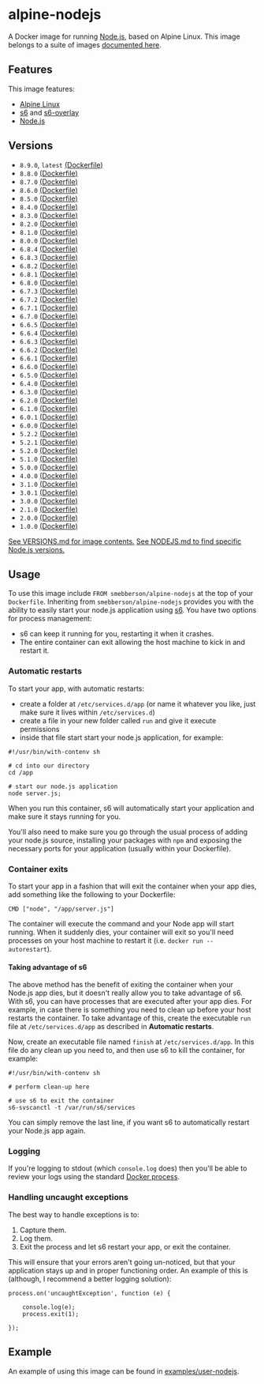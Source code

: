 # alpine-nodejs

A Docker image for running [Node.js][nodejs], based on Alpine Linux.
This image belongs to a suite of images [documented here][dockeralpine].

## Features

This image features:

- [Alpine Linux][alpinelinux]
- [s6][s6] and [s6-overlay][s6overlay]
- [Node.js][nodejs]

## Versions

- `8.9.0`, `latest` [(Dockerfile)](https://github.com/smebberson/docker-alpine/blob/alpine-nodejs-v8.9.0/alpine-nodejs/Dockerfile)
- `8.8.0` [(Dockerfile)](https://github.com/smebberson/docker-alpine/blob/alpine-nodejs-v8.8.0/alpine-nodejs/Dockerfile)
- `8.7.0` [(Dockerfile)](https://github.com/smebberson/docker-alpine/blob/alpine-nodejs-v8.7.0/alpine-nodejs/Dockerfile)
- `8.6.0` [(Dockerfile)](https://github.com/smebberson/docker-alpine/blob/alpine-nodejs-v8.6.0/alpine-nodejs/Dockerfile)
- `8.5.0` [(Dockerfile)](https://github.com/smebberson/docker-alpine/blob/alpine-nodejs-v8.5.0/alpine-nodejs/Dockerfile)
- `8.4.0` [(Dockerfile)](https://github.com/smebberson/docker-alpine/blob/alpine-nodejs-v8.4.0/alpine-nodejs/Dockerfile)
- `8.3.0` [(Dockerfile)](https://github.com/smebberson/docker-alpine/blob/alpine-nodejs-v8.3.0/alpine-nodejs/Dockerfile)
- `8.2.0` [(Dockerfile)](https://github.com/smebberson/docker-alpine/blob/alpine-nodejs-v8.2.0/alpine-nodejs/Dockerfile)
- `8.1.0` [(Dockerfile)](https://github.com/smebberson/docker-alpine/blob/alpine-nodejs-v8.1.0/alpine-nodejs/Dockerfile)
- `8.0.0` [(Dockerfile)](https://github.com/smebberson/docker-alpine/blob/alpine-nodejs-v8.0.0/alpine-nodejs/Dockerfile)
- `6.8.4` [(Dockerfile)](https://github.com/smebberson/docker-alpine/blob/alpine-nodejs-v6.8.4/alpine-nodejs/Dockerfile)
- `6.8.3` [(Dockerfile)](https://github.com/smebberson/docker-alpine/blob/alpine-nodejs-v6.8.3/alpine-nodejs/Dockerfile)
- `6.8.2` [(Dockerfile)](https://github.com/smebberson/docker-alpine/blob/alpine-nodejs-v6.8.2/alpine-nodejs/Dockerfile)
- `6.8.1` [(Dockerfile)](https://github.com/smebberson/docker-alpine/blob/alpine-nodejs-v6.8.1/alpine-nodejs/Dockerfile)
- `6.8.0` [(Dockerfile)](https://github.com/smebberson/docker-alpine/blob/alpine-nodejs-v6.8.0/alpine-nodejs/Dockerfile)
- `6.7.3` [(Dockerfile)](https://github.com/smebberson/docker-alpine/blob/alpine-nodejs-v6.7.3/alpine-nodejs/Dockerfile)
- `6.7.2` [(Dockerfile)](https://github.com/smebberson/docker-alpine/blob/alpine-nodejs-v6.7.2/alpine-nodejs/Dockerfile)
- `6.7.1` [(Dockerfile)](https://github.com/smebberson/docker-alpine/blob/alpine-nodejs-v6.7.1/alpine-nodejs/Dockerfile)
- `6.7.0` [(Dockerfile)](https://github.com/smebberson/docker-alpine/blob/alpine-nodejs-v6.7.0/alpine-nodejs/Dockerfile)
- `6.6.5` [(Dockerfile)](https://github.com/smebberson/docker-alpine/blob/alpine-nodejs-v6.6.5/alpine-nodejs/Dockerfile)
- `6.6.4` [(Dockerfile)](https://github.com/smebberson/docker-alpine/blob/alpine-nodejs-v6.6.4/alpine-nodejs/Dockerfile)
- `6.6.3` [(Dockerfile)](https://github.com/smebberson/docker-alpine/blob/alpine-nodejs-v6.6.3/alpine-nodejs/Dockerfile)
- `6.6.2` [(Dockerfile)](https://github.com/smebberson/docker-alpine/blob/alpine-nodejs-v6.6.2/alpine-nodejs/Dockerfile)
- `6.6.1` [(Dockerfile)](https://github.com/smebberson/docker-alpine/blob/alpine-nodejs-v6.6.1/alpine-nodejs/Dockerfile)
- `6.6.0` [(Dockerfile)](https://github.com/smebberson/docker-alpine/blob/alpine-nodejs-v6.6.0/alpine-nodejs/Dockerfile)
- `6.5.0` [(Dockerfile)](https://github.com/smebberson/docker-alpine/blob/alpine-nodejs-v6.5.0/alpine-nodejs/Dockerfile)
- `6.4.0` [(Dockerfile)](https://github.com/smebberson/docker-alpine/blob/alpine-nodejs-v6.4.0/alpine-nodejs/Dockerfile)
- `6.3.0` [(Dockerfile)](https://github.com/smebberson/docker-alpine/blob/alpine-nodejs-v6.3.0/alpine-nodejs/Dockerfile)
- `6.2.0` [(Dockerfile)](https://github.com/smebberson/docker-alpine/blob/alpine-nodejs-v6.2.0/alpine-nodejs/Dockerfile)
- `6.1.0` [(Dockerfile)](https://github.com/smebberson/docker-alpine/blob/alpine-nodejs-v6.1.0/alpine-nodejs/Dockerfile)
- `6.0.1` [(Dockerfile)](https://github.com/smebberson/docker-alpine/blob/alpine-nodejs-v6.0.1/alpine-nodejs/Dockerfile)
- `6.0.0` [(Dockerfile)](https://github.com/smebberson/docker-alpine/blob/alpine-nodejs-v6.0.0/alpine-nodejs/Dockerfile)
- `5.2.2` [(Dockerfile)](https://github.com/smebberson/docker-alpine/blob/alpine-nodejs-v5.2.2/alpine-nodejs/Dockerfile)
- `5.2.1` [(Dockerfile)](https://github.com/smebberson/docker-alpine/blob/alpine-nodejs-v5.2.1/alpine-nodejs/Dockerfile)
- `5.2.0` [(Dockerfile)](https://github.com/smebberson/docker-alpine/blob/alpine-nodejs-v5.2.0/alpine-nodejs/Dockerfile)
- `5.1.0` [(Dockerfile)](https://github.com/smebberson/docker-alpine/blob/alpine-nodejs-v5.1.0/alpine-nodejs/Dockerfile)
- `5.0.0` [(Dockerfile)](https://github.com/smebberson/docker-alpine/blob/alpine-nodejs-v5.0.0/alpine-nodejs/Dockerfile)
- `4.0.0` [(Dockerfile)](https://github.com/smebberson/docker-alpine/blob/alpine-nodejs-v4.0.0/alpine-nodejs/Dockerfile)
- `3.1.0` [(Dockerfile)](https://github.com/smebberson/docker-alpine/blob/alpine-nodejs-v3.1.0/alpine-nodejs/Dockerfile)
- `3.0.1` [(Dockerfile)](https://github.com/smebberson/docker-alpine/blob/alpine-nodejs-v3.0.1/alpine-nodejs/Dockerfile)
- `3.0.0` [(Dockerfile)](https://github.com/smebberson/docker-alpine/blob/alpine-nodejs-v3.0.0/alpine-nodejs/Dockerfile)
- `2.1.0` [(Dockerfile)](https://github.com/smebberson/docker-alpine/blob/alpine-nodejs-v2.1.0/alpine-nodejs/Dockerfile)
- `2.0.0` [(Dockerfile)](https://github.com/smebberson/docker-alpine/blob/alpine-nodejs-v2.0.0/alpine-nodejs/Dockerfile)
- `1.0.0` [(Dockerfile)](https://github.com/smebberson/docker-alpine/blob/alpine-nodejs-v1.0.0/alpine-nodejs/Dockerfile)

[See VERSIONS.md for image contents.](VERSIONS.md)
[See NODEJS.md to find specific Node.js versions.](NODEJS.md)

## Usage

To use this image include `FROM smebberson/alpine-nodejs` at the top of your `Dockerfile`. Inheriting from `smebberson/alpine-nodejs` provides you with the ability to easily start your node.js application using [s6][s6]. You have two options for process management:

- s6 can keep it running for you, restarting it when it crashes.
- The entire container can exit allowing the host machine to kick in and restart it.

### Automatic restarts

To start your app, with automatic restarts:

- create a folder at `/etc/services.d/app` (or name it whatever you like, just make sure it lives within `/etc/services.d`)
- create a file in your new folder called `run` and give it execute permissions
- inside that file start start your node.js application, for example:

```
#!/usr/bin/with-contenv sh

# cd into our directory
cd /app

# start our node.js application
node server.js;
```

When you run this container, s6 will automatically start your application and make sure it stays running for you.

You'll also need to make sure you go through the usual process of adding your node.js source, installing your packages with `npm` and exposing the necessary ports for your application (usually within your Dockerfile).

### Container exits

To start your app in a fashion that will exit the container when your app dies, add something like the following to your Dockerfile:

```
CMD ["node", "/app/server.js"]
```

The container will execute the command and your Node app will start running. When it suddenly dies, your container will exit so you'll need processes on your host machine to restart it (i.e. `docker run --autorestart`).

#### Taking advantage of s6

The above method has the benefit of exiting the container when your Node.js app dies, but it doesn't really allow you to take advantage of s6. With s6, you can have processes that are executed after your app dies. For example, in case there is something you need to clean up before your host restarts the container. To take advantage of this, create the executable `run` file at `/etc/services.d/app` as described in **Automatic restarts**.

Now, create an executable file named `finish` at `/etc/services.d/app`. In this file do any clean up you need to, and then use s6 to kill the container, for example:

```
#!/usr/bin/with-contenv sh

# perform clean-up here

# use s6 to exit the container
s6-svscanctl -t /var/run/s6/services

```

You can simply remove the last line, if you want s6 to automatically restart your Node.js app again.

### Logging

If you're logging to stdout (which `console.log` does) then you'll be able to review your logs using the standard [Docker process][dockerlogs].

### Handling uncaught exceptions

The best way to handle exceptions is to:

1. Capture them.
1. Log them.
1. Exit the process and let s6 restart your app, or exit the container.

This will ensure that your errors aren't going un-noticed, but that your application stays up and in proper functioning order. An example of this is (although, I recommend a better logging solution):

```
process.on('uncaughtException', function (e) {

    console.log(e);
    process.exit(1);

});
```

## Example

An example of using this image can be found in [examples/user-nodejs][example].

[dockeralpine]: https://github.com/smebberson/docker-alpine
[s6]: http://www.skarnet.org/software/s6/
[s6overlay]: https://github.com/just-containers/s6-overlay
[dockerlogs]: https://docs.docker.com/reference/commandline/cli/#logs
[alpinelinux]: https://www.alpinelinux.org/
[alpinebase]: (https://registry.hub.docker.com/u/smebberson/alpine-base/)
[example]: https://github.com/smebberson/docker-alpine/tree/master/examples/user-nodejs
[nodejs]: https://nodejs.org/
